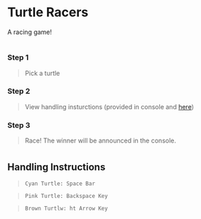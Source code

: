 # Turtle Racers
A racing game!

#
### Step 1
> Pick a turtle
> 

### Step 2
> View handling insturctions (provided in console and [here](https://github.com/coolcoder-js/Turtle-Racers/new/main#handling-instructions))
> 

### Step 3 
> Race! The winner will be announced in the console.
> 

#
## Handling Instructions
> `Cyan Turtle: Space Bar`

> `Pink Turtle: Backspace Key`

> `Brown Turtlw: ht Arrow Key`
> 





